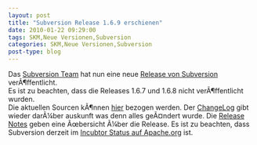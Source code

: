 ```yaml
---
layout: post
title: "Subversion Release 1.6.9 erschienen"
date: 2010-01-22 09:29:00
tags: SKM,Neue Versionen,Subversion
categories: SKM,Neue Versionen,Subversion
post-type: blog
---
```

Das <a href="http://subversion.tigris.org">Subversion Team</a> hat nun eine neue <a href="http://mail-archives.apache.org/mod_mbox/subversion-announce/201001.mbox/%3cb51ffb6f1001211502v14dfcbbeo95ba6e1e6992f5aa@mail.gmail.com%3e">Release von Subversion</a> verÃ¶ffentlicht.
</br>
Es ist zu beachten, dass die Releases 1.6.7 und 1.6.8 nicht verÃ¶ffentlicht wurden.
</br>
Die aktuellen Sourcen kÃ¶nnen <a href="http://subversion.tigris.org/servlets/ProjectDocumentList?folderID=260&expandFolder=260&folderID=74">hier</a> bezogen werden. Der <a href="http://svn.apache.org/repos/asf/subversion/tags/1.6.9/CHANGES">ChangeLog</a> gibt wieder darÃ¼ber auskunft was denn alles geÃ¤ndert wurde.
Die <a href="http://subversion.tigris.org/svn_1.6_releasenotes.html">Release Notes</a> geben eine Ãœbersicht Ã¼ber die Release.
Es ist zu beachten, dass Subversion derzeit im <a href="http://subversion.apache.org/">Incubtor Status auf Apache.org</a> ist.